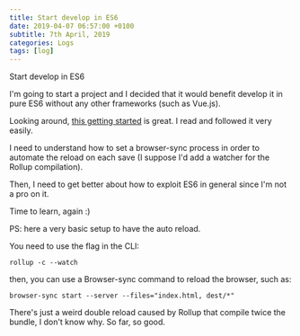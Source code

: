 ```yaml
---
title: Start develop in ES6
date: 2019-04-07 06:57:00 +0100
subtitle: 7th April, 2019
categories: Logs
tags: [log]
---
```


Start develop in ES6

I'm going to start a project and I decided that it would benefit develop it in pure ES6 without any other frameworks (such as Vue.js).

Looking around, [this getting started](https://medium.freecodecamp.org/how-to-install-and-run-es6-quickly-b3cb115ea3dd) is great. I read and followed it very easily.

I need to understand how to set a browser-sync process in order to automate the reload on each save (I suppose I'd add a watcher for the Rollup compilation).

Then, I need to get better about how to exploit ES6 in general since I'm not a pro on it.

Time to learn, again :)

PS: here a very basic setup to have the auto reload.

You need to use the flag in the CLI:

`rollup -c --watch`

then, you can use a Browser-sync command to reload the browser, such as:

`browser-sync start --server --files="index.html, dest/*"`

 There's just a weird double reload caused by Rollup that compile twice the bundle, I don't know why. So far, so good.
